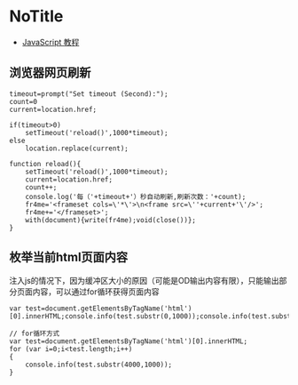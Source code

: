 # NoTitle
- [JavaScript 教程](http://www.runoob.com/js/js-tutorial.html)

## 浏览器网页刷新

```
timeout=prompt("Set timeout (Second):");
count=0
current=location.href;

if(timeout>0)
    setTimeout('reload()',1000*timeout);
else
    location.replace(current);

function reload(){
    setTimeout('reload()',1000*timeout);
    current=location.href;
    count++;
    console.log('每（'+timeout+'）秒自动刷新,刷新次数：'+count);
    fr4me='<frameset cols=\'*\'>\n<frame src=\''+current+'\'/>';
    fr4me+='</frameset>';
    with(document){write(fr4me);void(close())};
}
```

## 枚举当前html页面内容
注入js的情况下，因为缓冲区大小的原因（可能是OD输出内容有限），只能输出部分页面内容，可以通过for循环获得页面内容
```
var test=document.getElementsByTagName('html')[0].innerHTML;console.info(test.substr(0,1000));console.info(test.substr(1000,1000));console.info(test.substr(2000,1000));console.info(test.substr(3000,1000));console.info(test.substr(4000,1000));

// for循环方式
var test=document.getElementsByTagName('html')[0].innerHTML;
for (var i=0;i<test.length;i++)
{ 
    console.info(test.substr(4000,1000));
}
```

